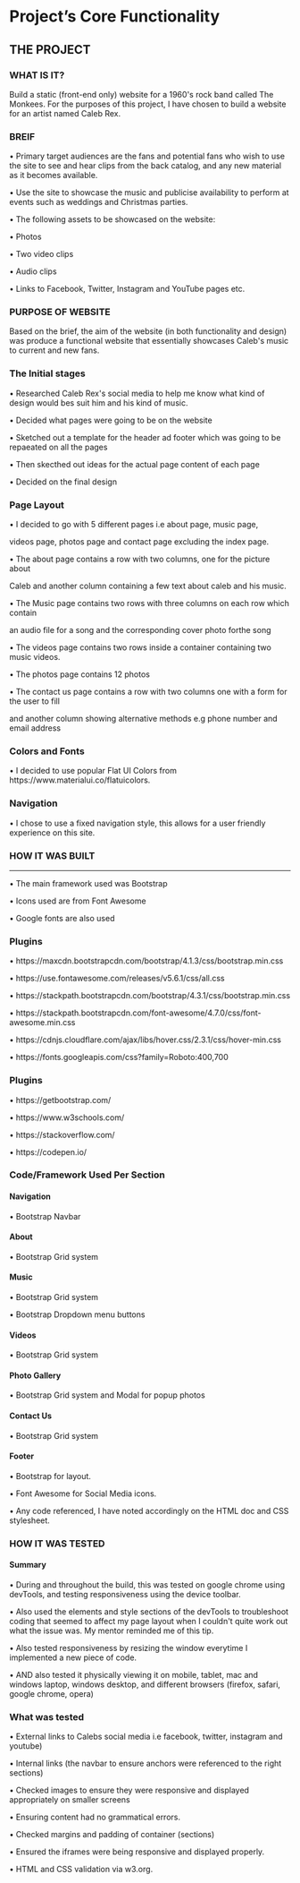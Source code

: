 <h1>Project’s Core Functionality</h1>

<h2> THE PROJECT </h2>

<h3> WHAT IS IT? </h3>

<p> Build a static (front-end only) website for a 1960's rock band called The Monkees. For the purposes of this project, I have chosen to build a website for an artist named Caleb Rex. </p>

<h3>BREIF</h3>
<P> •	Primary target audiences are the fans and potential fans who wish to use the site to see and hear clips from the back catalog, and any new material as it becomes available.</p>
<P> •	Use the site to showcase the music and publicise availability to perform at events such as weddings and Christmas parties.</p>
<P> •	The following assets to be showcased on the website:</p>
<P>     •	Photos</p>
<P>     •	Two video clips</p>
<P>     •	Audio clips</p>
<P>     •	Links to Facebook, Twitter, Instagram and YouTube pages etc.</p>

<h3>PURPOSE OF WEBSITE </h3>
<p> Based on the brief, the aim of the website (in both functionality and design) was produce a functional website that essentially showcases Caleb's music to current and new fans.</p>

<h3> The Initial stages </h3>
<P>     •	Researched Caleb Rex's social media to help me know what kind of design would bes suit him and his kind of music.</p>
<P>     •	Decided what pages were going to be on the website</p>
<P>     •	Sketched out a template for the header ad footer which was going to be repaeated on all the pages</p>
<P>     •	Then skecthed out ideas for the actual page content of each page</p>
<P>     •	Decided on the final design</p>

<h3> Page Layout </h3>
<P>     •	I decided to go with 5 different pages i.e about page, music page, </p>
<p>         videos page, photos page and contact page excluding the index page.</p>
<P>     •	The about page contains a row with two columns, one for the picture about </p>
<p>         Caleb and another column containing a few text about caleb and his music.</p>
<P>     •	The Music page contains two rows with three columns on each row which contain</p>
<p>         an audio file for a song and the corresponding cover photo forthe song </p>
<P>     •	The videos page contains two rows inside a container containing two music videos. </p>
<P>     •	The photos page contains 12 photos</p>
<P>     •	The contact us page contains a row with two columns one with a form for the user to fill</p>
<P>     	and another column showing alternative methods e.g phone number and email address</p>

<h3> Colors and Fonts </h3>
<P>     •   I decided to use popular Flat UI Colors from https://www.materialui.co/flatuicolors.</p>

<h3> Navigation </h3>
<p>     •   I chose to use a fixed navigation style, this allows for a user friendly experience on this site. </p>


<h3> HOW IT WAS BUILT </h3>
<hr>
<p>     •   The main framework used was Bootstrap</p>
<p>     •   Icons used are from Font Awesome</p>
<p>     •   Google fonts are also used</p>

<h3> Plugins </h3>
<p>     •   https://maxcdn.bootstrapcdn.com/bootstrap/4.1.3/css/bootstrap.min.css</p>
<p>     •   https://use.fontawesome.com/releases/v5.6.1/css/all.css</p>
<p>     •   https://stackpath.bootstrapcdn.com/bootstrap/4.3.1/css/bootstrap.min.css</p>
<p>     •   https://stackpath.bootstrapcdn.com/font-awesome/4.7.0/css/font-awesome.min.css</p>
<p>     •   https://cdnjs.cloudflare.com/ajax/libs/hover.css/2.3.1/css/hover-min.css</p>
<p>     •   https://fonts.googleapis.com/css?family=Roboto:400,700</p>

<h3> Plugins </h3>
<p>     •   https://getbootstrap.com/</p>
<p>     •   https://www.w3schools.com/</p>
<p>     •   https://stackoverflow.com/</p>
<p>     •   https://codepen.io/</p>

<h3> Code/Framework Used Per Section </h3>
<h4> Navigation </h4>
<p>                 •	Bootstrap Navbar</p>
            
<h4>About</h4>
<p>                 •	Bootstrap Grid system</p>
            
<h4>Music</h4>
<p>                 •	Bootstrap Grid system</p>
<p>                 •	Bootstrap Dropdown menu buttons</p>
            
<h4>Videos</h4>
<p>                 •	Bootstrap Grid system</p>
            
<h4>Photo Gallery</h4>
<p>                 •	Bootstrap Grid system and Modal for popup photos</p>
            
<h4>Contact Us</h4>
<p>                 •	Bootstrap Grid system</p>
            
<h4>Footer</h4>
<p>                 •	Bootstrap for layout.</p>
<p>                 •   Font Awesome for Social Media icons.</p>
<p>                 •	Any code referenced, I have noted accordingly on the HTML doc and CSS stylesheet.</p>
            
<h3> HOW IT WAS TESTED </h3>
<h4> Summary </h4>
<p>                 •	During and throughout the build, this was tested on google chrome using devTools, and testing responsiveness using the device toolbar.</p>
<p>                 •	Also used the elements and style sections of the devTools to troubleshoot coding that seemed to affect my page layout when I couldn't quite work out what the issue was. My mentor reminded me of this tip.</p>
<p>                 •	Also tested responsiveness by resizing the window everytime I implemented a new piece of code.</p>
<p>                 •	AND also tested it physically viewing it on mobile, tablet, mac and windows laptop, windows desktop, and different browsers (firefox, safari, google chrome, opera)</p>


<h3> What was tested </h3>
<p>     •	External links to Calebs social media i.e facebook, twitter, instagram and youtube)</p>
<p>     •	Internal links (the navbar to ensure anchors were referenced to the right sections)</p>
<p>     •	Checked images to ensure they were responsive and displayed appropriately on smaller screens</p>
<p>     •	Ensuring content had no grammatical errors.</p>
<p>     •	Checked margins and padding of container (sections)</p>
<p>     •	Ensured the iframes were being responsive and displayed properly.</p>
<p>     •	HTML and CSS validation via w3.org.</p>
